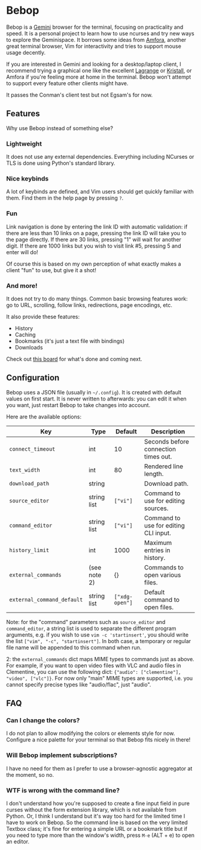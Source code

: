 Bebop
=====

Bebop is a [Gemini][gemini] browser for the terminal, focusing on practicality
and speed. It is a personal project to learn how to use ncurses and try new
ways to explore the Geminispace. It borrows some ideas from [Amfora][amfora],
another great terminal browser, Vim for interactivity and tries to support mouse
usage decently.

[gemini]: https://gemini.circumlunar.space/
[amfora]: https://github.com/makeworld-the-better-one/amfora

If you are interested in Gemini and looking for a desktop/laptop client, I
recommend trying a graphical one like the excellent [Lagrange][lagrange] or
[Kristall][kristall], or Amfora if you're feeling more at home in the terminal.
Bebop won't attempt to support every feature other clients might have.

[lagrange]: https://git.skyjake.fi/skyjake/lagrange
[kristall]: https://kristall.random-projects.net/

It passes the Conman's client test but not Egsam's for now.



Features
--------

Why use Bebop instead of something else?

### Lightweight

It does not use any external dependencies. Everything including NCurses or TLS
is done using Python's standard library.

### Nice keybinds

A lot of keybinds are defined, and Vim users should get quickly familiar with
them. Find them in the help page by pressing `?`.

### Fun

Link navigation is done by entering the link ID with automatic validation: if
there are less than 10 links on a page, pressing the link ID will take you to
the page directly. If there are 30 links, pressing "1" will wait for another
digit. If there are 1000 links but you wish to visit link #5, pressing 5 and
enter will do!

Of course this is based on my own perception of what exactly makes a client
"fun" to use, but give it a shot!

### And more!

It does not try to do many things. Common basic browsing features work: go to
URL, scrolling, follow links, redirections, page encodings, etc.

It also provide these features:

- History
- Caching
- Bookmarks (it's just a text file with bindings)
- Downloads

Check out [this board](BOARD.txt) for what's done and coming next.



Configuration
-------------

Bebop uses a JSON file (usually in `~/.config`). It is created with default
values on first start. It is never written to afterwards: you can edit it when
you want, just restart Bebop to take changes into account.

Here are the available options:

| Key                        | Type         | Default        | Description                           |
|----------------------------|--------------|----------------|---------------------------------------|
| `connect_timeout`          | int          | 10             | Seconds before connection times out.  |
| `text_width`               | int          | 80             | Rendered line length.                 |
| `download_path`            | string       |                | Download path.                        |
| `source_editor`            | string list  | `["vi"]`       | Command to use for editing sources.   |
| `command_editor`           | string list  | `["vi"]`       | Command to use for editing CLI input. |
| `history_limit`            | int          | 1000           | Maximum entries in history.           |
| `external_commands`        | (see note 2) | {}             | Commands to open various files.       |
| `external_command_default` | string list  | `["xdg-open"]` | Default command to open files.        |

Note: for the "command" parameters such as `source_editor` and `command_editor`,
a string list is used to separate the different program arguments, e.g. if you
wish to use `vim -c 'startinsert'`, you should write the list `["vim", "-c",
"startinsert"]`. In both case, a temporary or regular file name will be appended
to this command when run.

2: the `external_commands` dict maps MIME types to commands just as above. For
example, if you want to open video files with VLC and audio files in Clementine,
you can use the following dict: `{"audio": ["clementine"], "video", ["vlc"]}`.
For now only "main" MIME types are supported, i.e. you cannot specify precise
types like "audio/flac", just "audio".



FAQ
---

### Can I change the colors?

I do not plan to allow modifying the colors or elements style for now. Configure
a nice palette for your terminal so that Bebop fits nicely in there!

### Will Bebop implement subscriptions?

I have no need for them as I prefer to use a browser-agnostic aggregator at the
moment, so no.

### WTF is wrong with the command line?

I don't understand how you're supposed to create a fine input field in pure
curses without the form extension library, which is not available from Python.
Or, I think I understand but it's way too hard for the limited time I have to
work on Bebop. So the command line is based on the very limited Textbox class;
it's fine for entering a simple URL or a bookmark title but if you need to type
more than the window's width, press `M-e` (ALT + e) to open an editor.
